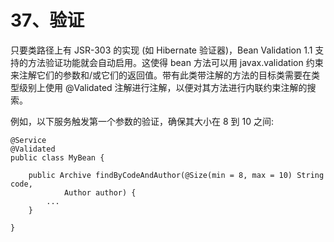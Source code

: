 # 37、验证

只要类路径上有 JSR-303 的实现 (如 Hibernate 验证器)，Bean Validation 1.1 支持的方法验证功能就会自动启用。这使得 bean 方法可以用 javax.validation 约束来注解它们的参数和/或它们的返回值。带有此类带注解的方法的目标类需要在类型级别上使用 @Validated 注解进行注解，以便对其方法进行内联约束注解的搜索。

例如，以下服务触发第一个参数的验证，确保其大小在 8 到 10 之间:

```
@Service
@Validated
public class MyBean {

    public Archive findByCodeAndAuthor(@Size(min = 8, max = 10) String code,
            Author author) {
        ...
    }

}
```
